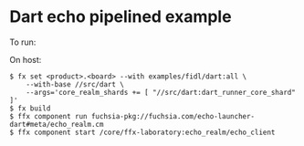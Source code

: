 # Dart echo pipelined example

To run:

On host:

```shell
$ fx set <product>.<board> --with examples/fidl/dart:all \
    --with-base //src/dart \
    --args='core_realm_shards += [ "//src/dart:dart_runner_core_shard" ]'
$ fx build
$ ffx component run fuchsia-pkg://fuchsia.com/echo-launcher-dart#meta/echo_realm.cm
$ ffx component start /core/ffx-laboratory:echo_realm/echo_client
```

